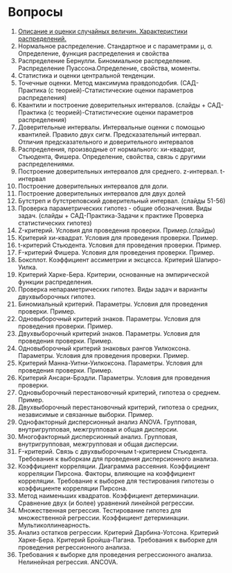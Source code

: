 # Вопросы

1. [Описание и оценки случайных величин. Характеристики распределений.](AnswersToTheory.md/#1-ffff)
2. Нормальное распределение. Стандартное и с параметрами μ, σ. Определение, функция распределения и свойства
3. Распределение Бернулли. Биномиальное распределение. Распределение Пуассона.Определение, свойства, моменты.
4. Статистика и оценки центральной тенденции.
5. Точечные оценки. Метод максимума правдоподобия. (САД-Практика (с теорией)-Статистические оценки параметров распределения)
6. Квантили и построение доверительных интервалов. (слайды + САД-Практика (с теорией)-Статистические оценки параметров распределения)
7. Доверительные интервалы. Интервальные оценки с помощью квантилей. Правило двух сигм. Предсказательный интервал. Отличия предсказательного и доверительного интервалов
8. Распределения, производные от нормального: хи-квадрат, Стьюдента, Фишера. Определение, свойства, связь с другими распределениями.
9. Построение доверительных интервалов для среднего. z-интервал. t-интервал
10. Построение доверительных интервалов для доли.
11. Построение доверительных интервалов для двух долей
12. Бутстреп и бутстреповский доверительный интервал. (слайды 51-56)
13. Проверка параметрических гипотез - общие обозначения. Виды задач. (слайды + САД-Практика-Задачи к практике Проверка статистических гипотез)
14. Z-критерий. Условия для проведения проверки. Пример.(слайды)
15. Критерий хи-квадрат. Условия для проведения проверки. Пример.
16. t-критерий Стьюдента. Условия для проведения проверки. Пример.
17. F-критерий Фишера. Условия для проведения проверки. Пример.
18. Боксплот. Коэффициент ассиметрии и эксцесса. Критерий Шапиро-Уилка.
19. Критерий Харке-Бера. Критерии, основанные на эмпирической функции распределения.
20. Проверка непараметрических гипотез. Виды задач и варианты двухвыборочных гипотез.
21. Биномиальный критерий. Параметры. Условия для проведения проверки. Пример.
22. Одновыборочный критерий знаков. Параметры. Условия для проведения проверки. Пример.
23. Двухвыборочный критерий знаков. Параметры. Условия для проведения проверки. Пример.
24. Одновыборочный критерий знаковых рангов Уилкоксона. Параметры. Условия для проведения проверки. Пример.
25. Критерий Манна-Уитни-Уилкоксона. Параметры. Условия для проведения проверки. Пример.
26. Критерий Ансари-Брэдли. Параметры. Условия для проведения проверки.
27. Одновыборочный перестановочный критерий, гипотеза о среднем. Пример.
28. Двухвыборочный перестановочный критерий, гипотеза о средних, независимые и связанные выборки. Пример.
29. Однофакторный дисперсионный анализ ANOVA. Групповая, внутригрупповая, межгрупповая и общая дисперсии.
30. Многофакторный дисперсионный анализ. Групповая, внутригрупповая, межгрупповая и общая дисперсии.
31. F-критерий. Связь с двухвыборочным t-критерием Стьюдента. Требования к выборкам для проведения дисперсионного анализа.
32. Коэффициент корреляции. Диаграмма рассеяния. Коэффициент корреляции Пирсона. Факторы, влияющие на коэффициент корреляции. Требование к выборке для тестирования гипотезы о коэффициенте корреляции Пирсона.
33. Метод наименьших квадратов. Коэффициент детерминации. Сравнение двух (и более) уравнений линейной регрессии.
34. Множественная регрессия. Тестирование гипотез для множественной регрессии. Коэффициент детерминации. Мультиколлинеарность.
35. Анализ остатков регрессии. Критерий Дарбина-Уотсона. Критерий Харке-Бера. Критерий Бройша-Пагана. Требования к выборке для проведения регрессионного анализа.
36. Требования к выборке для проведения регрессионного анализа. Нелинейная регрессия. ANCOVA.